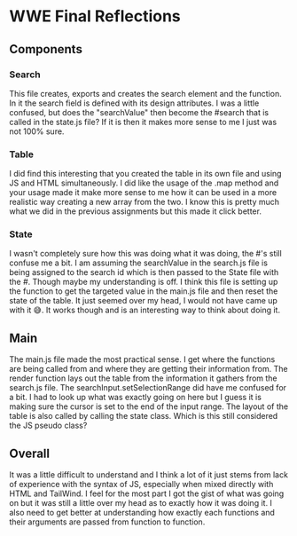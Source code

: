 # WWE Final Reflections

## Components

### Search

This file creates, exports and creates the search element and the function. In it the search field is defined with its design attributes. I was a little confused, but does the "searchValue" then become the #search that is called in the state.js file? If it is then it makes more sense to me I just was not 100% sure.

### Table

I did find this interesting that you created the table in its own file and using JS and HTML simultaneously. I did like the usage of the .map method and your usage made it make more sense to me how it can be used in a more realistic way creating a new array from the two. I know this is pretty much what we did in the previous assignments but this made it click better.

### State

I wasn't completely sure how this was doing what it was doing, the #'s still confuse me a bit. I am assuming the searchValue in the search.js file is being assigned to the search id which is then passed to the State file with the #. Though maybe my understanding is off. I think this file is setting up the function to get the targeted value in the main.js file and then reset the state of the table. It just seemed over my head, I would not have came up with it :sweat_smile:. It works though and is an interesting way to think about doing it.

## Main

The main.js file made the most practical sense. I get where the functions are being called from and where they are getting their information from. The render function lays out the table from the information it gathers from the
search.js file. The searchInput.setSelectionRange did have me confused for a bit. I had to look up what was exactly going on here but I guess it is making sure the cursor is set to the end of the input range. The layout of the table is also called by calling the state class. Which is this still considered the JS pseudo class?

## Overall

It was a little difficult to understand and I think a lot of it just stems from lack of experience with the syntax of JS, especially when mixed directly with HTML and TailWind. I feel for the most part I got the gist of what was going on but it was still a little over my head as to exactly how it was doing it. I also need to get better at understanding how exactly each functions and their arguments are passed from function to function.
